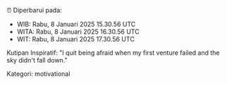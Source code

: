 ⏰ Diperbarui pada:
- WIB: Rabu, 8 Januari 2025 15.30.56 UTC
- WITA: Rabu, 8 Januari 2025 16.30.56 UTC
- WIT: Rabu, 8 Januari 2025 17.30.56 UTC

Kutipan Inspiratif:
"I quit being afraid when my first venture failed and the sky didn't fall down."


Kategori: motivational

